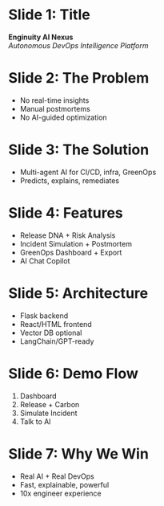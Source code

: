 # Slide 1: Title
**Enginuity AI Nexus**  
_Autonomous DevOps Intelligence Platform_

# Slide 2: The Problem
- No real-time insights
- Manual postmortems
- No AI-guided optimization

# Slide 3: The Solution
- Multi-agent AI for CI/CD, infra, GreenOps
- Predicts, explains, remediates

# Slide 4: Features
- Release DNA + Risk Analysis
- Incident Simulation + Postmortem
- GreenOps Dashboard + Export
- AI Chat Copilot

# Slide 5: Architecture
- Flask backend
- React/HTML frontend
- Vector DB optional
- LangChain/GPT-ready

# Slide 6: Demo Flow
1. Dashboard
2. Release + Carbon
3. Simulate Incident
4. Talk to AI

# Slide 7: Why We Win
- Real AI + Real DevOps
- Fast, explainable, powerful
- 10x engineer experience

